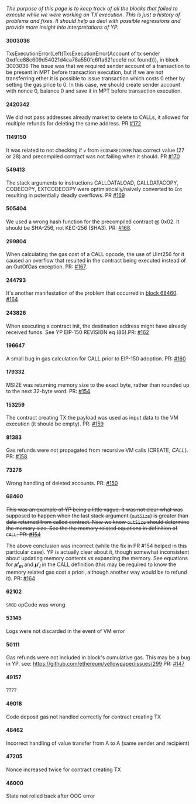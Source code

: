 _The purpose of this page is to keep track of all the blocks that failed to execute while we were working on TX execution. This is just a history of problems and fixes. It should help us deal with possible regressions and provide more insight into interpretations of YP._

#### 3003036
TxsExecutionError(Left(TxsExecutionError(Account of tx sender 0xdfce88c609d54021d4ca78a550fc6ffa621ece1d not found))), in block 3003036
The issue was that we required sender account of a transaction to be present in MPT before transaction execution, but if we are not transferring ether it is possible to issue transaction which costs 0 ether by setting the gas price to 0.
In this case, we should create sender account with nonce 0, balance 0 and save it in MPT before transaction execution.

#### 2420342

We did not pass addresses already market to delete to CALLs, it allowed for multiple refunds for deleting the same address. PR [#172](https://github.com/input-output-hk/etc-client/pull/172)

#### 1149150
It was related to not checking if `v` from `ECDSARECOVER` has correct value (27 or 28) and precompiled contract was not failing when it should. PR [#170](https://github.com/input-output-hk/etc-client/pull/170)

#### 549413
The stack arguments to instructions CALLDATALOAD, CALLDATACOPY, CODECOPY, EXTCODECOPY were optimistically/naively converted to `Int` resulting in potentially deadly overflows. PR [#169](https://github.com/input-output-hk/etc-client/pull/169)

#### 505404
We used a wrong hash function for the precompiled contract @ 0x02. It should be SHA-256, not KEC-256 (SHA3). PR: [#168](https://github.com/input-output-hk/etc-client/pull/168).

#### 299804

When calculating the gas cost of a CALL opcode, the use of UInt256 for it caused an overflow that resulted in the contract being executed instead of an OutOfGas exception. PR: [#167](https://github.com/input-output-hk/etc-client/pull/167).


#### 244793

It's another manifestation of the problem that occurred in [block 68460](#68460). [#164](https://github.com/input-output-hk/etc-client/pull/164)

#### 243826

When executing a contract init, the destination address might have already received funds. See YP EIP-150 REVISION eq (86).PR: [#162](https://github.com/input-output-hk/etc-client/pull/162)

#### 196647

A small bug in gas calculation for CALL prior to EIP-150 adoption. PR: [#160](https://github.com/input-output-hk/etc-client/pull/160)

#### 179332

MSIZE was returning memory size to the exact byte, rather than rounded up to the next 32-byte word. PR: [#154](https://github.com/input-output-hk/etc-client/pull/154)

#### 153259

The contract creating TX the payload was used as input data to the VM execution (it should be empty). PR: [#159]( https://github.com/input-output-hk/etc-client/pull/159)

#### 81383

Gas refunds were not propagated from recursive VM calls (CREATE, *CALL*). PR: [#158](https://github.com/input-output-hk/etc-client/pull/158)

#### 73276

Wrong handling of deleted accounts. PR: [#150](https://github.com/input-output-hk/etc-client/pull/150)

#### 68460

~~This was an example of YP being a little vague. It was not clear what was supposed to happen when the last stack argument (`outSize`) is greater than data returned from called contract. Now we know `outSize` should determine the memory size. See the the memory related equations in definition of `CALL`. PR: [#154](https://github.com/input-output-hk/etc-client/pull/154)~~

The above conclusion was incorrect (while the fix in PR #154 helped in this particular case). YP is actually clear about it, though somewhat inconsistent about updating memory contents vs expanding the memory. See equations for **_μ′<sub>m</sub>_** and **_μ′<sub>i</sub>_** in the CALL definition (this may be required to know the memory related gas cost a priori, although another way would be to refund it). PR: [#164](https://github.com/input-output-hk/etc-client/pull/164)

#### 62102
`SMOD` opCode was wrong

#### 53145
Logs were not discarded in the event of VM error

#### 50111
Gas refunds were not included in block's cumulative gas. This may be a bug in YP, see: https://github.com/ethereum/yellowpaper/issues/299
PR: [#147](https://github.com/input-output-hk/etc-client/pull/147)

#### 49157
????

#### 49018
Code deposit gas not handled correctly for contract creating TX

#### 48462
Incorrect handling of value transfer from A to A (same sender and recipient)

#### 47205
Nonce increased twice for contract creating TX

#### 46000
State not rolled back after OOG error
